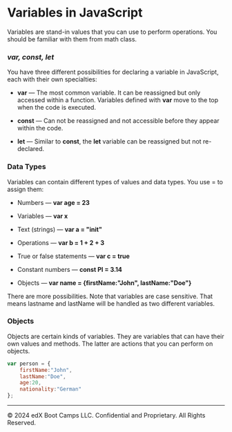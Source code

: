 # Variables in JavaScript
Variables are stand-in values that you can use to perform operations. You should be familiar with them from math class.

### *var, const, let*
You have three different possibilities for declaring a variable in JavaScript, each with their own specialties:

* **var** — The most common variable. It can be reassigned but only accessed within a function. Variables defined with **var** move to the top when the code is executed.

* **const** — Can not be reassigned and not accessible before they appear within the code.

* **let** — Similar to **const**, the **let** variable can be reassigned but not re-declared.

### Data Types
Variables can contain different types of values and data types. You use = to assign them:

* Numbers — **var age = 23**

* Variables — **var x**

* Text (strings) — **var a = "init"**

* Operations — **var b = 1 + 2 + 3**

* True or false statements — **var c = true**

* Constant numbers — **const PI = 3.14**

* Objects — **var name = {firstName:"John", lastName:"Doe"}**

There are more possibilities. Note that variables are case sensitive. That means lastname and lastName will be handled as two different variables.

### Objects
Objects are certain kinds of variables. They are variables that can have their own values and methods. The latter are actions that you can perform on objects.

```js
var person = {
    firstName:"John",
    lastName:"Doe",
    age:20,
    nationality:"German"
};
```

---
© 2024 edX Boot Camps LLC. Confidential and Proprietary. All Rights Reserved.